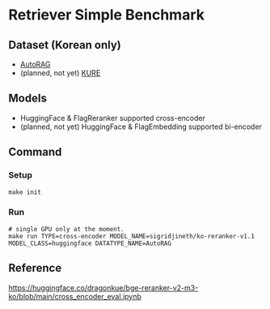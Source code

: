 # Retriever Simple Benchmark

## Dataset (Korean only)
* [AutoRAG](https://github.com/Marker-Inc-Korea/AutoRAG-example-korean-embedding-benchmark/pull/6)
* (planned, not yet) [KURE](https://github.com/nlpai-lab/KURE)

## Models
* HuggingFace & FlagReranker supported cross-encoder
* (planned, not yet) HuggingFace & FlagEmbedding supported bi-encoder

## Command
### Setup
```
make init
```

### Run
```
# single GPU only at the moment.
make run TYPE=cross-encoder MODEL_NAME=sigridjineth/ko-reranker-v1.1 MODEL_CLASS=huggingface DATATYPE_NAME=AutoRAG
```

## Reference

https://huggingface.co/dragonkue/bge-reranker-v2-m3-ko/blob/main/cross_encoder_eval.ipynb
